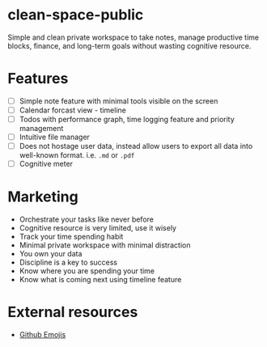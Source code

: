 # clean-space-public
Simple and clean private workspace to take notes, manage productive time blocks, finance, and long-term goals without wasting cognitive resource. 

# Features
- [ ] Simple note feature with minimal tools visible on the screen
- [ ] Calendar forcast view - timeline
- [ ] Todos with performance graph, time logging feature and priority management
- [ ] Intuitive file manager
- [ ] Does not hostage user data, instead allow users to export all data into well-known format. i.e. `.md` or `.pdf`
- [ ] Cognitive meter

# Marketing
- Orchestrate your tasks like never before
- Cognitive resource is very limited, use it wisely
- Track your time spending habit
- Minimal private workspace with minimal distraction
- You own your data
- Discipline is a key to success
- Know where you are spending your time
- Know what is coming next using timeline feature

# External resources
- [Github Emojis](https://gist.github.com/rxaviers/7360908)

